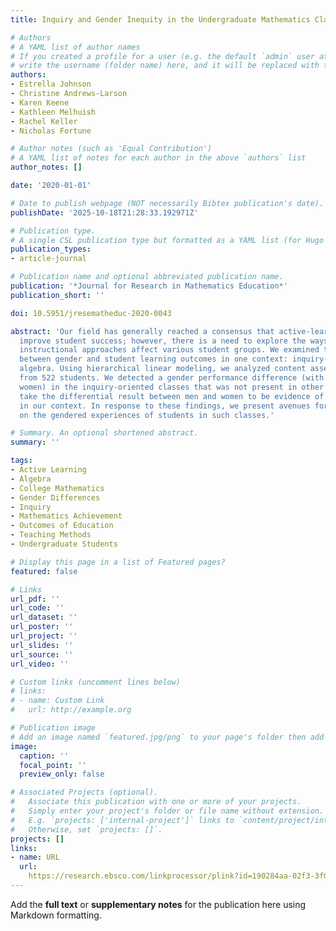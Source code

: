 ```yaml
---
title: Inquiry and Gender Inequity in the Undergraduate Mathematics Classroom

# Authors
# A YAML list of author names
# If you created a profile for a user (e.g. the default `admin` user at `content/authors/admin/`), 
# write the username (folder name) here, and it will be replaced with their full name and linked to their profile.
authors:
- Estrella Johnson
- Christine Andrews-Larson
- Karen Keene
- Kathleen Melhuish
- Rachel Keller
- Nicholas Fortune

# Author notes (such as 'Equal Contribution')
# A YAML list of notes for each author in the above `authors` list
author_notes: []

date: '2020-01-01'

# Date to publish webpage (NOT necessarily Bibtex publication's date).
publishDate: '2025-10-18T21:28:33.192971Z'

# Publication type.
# A single CSL publication type but formatted as a YAML list (for Hugo requirements).
publication_types:
- article-journal

# Publication name and optional abbreviated publication name.
publication: '*Journal for Research in Mathematics Education*'
publication_short: ''

doi: 10.5951/jresematheduc-2020-0043

abstract: 'Our field has generally reached a consensus that active-learning approaches
  improve student success; however, there is a need to explore the ways that particular
  instructional approaches affect various student groups. We examined the relationship
  between gender and student learning outcomes in one context: inquiry-oriented abstract
  algebra. Using hierarchical linear modeling, we analyzed content assessment data
  from 522 students. We detected a gender performance difference (with men outperforming
  women) in the inquiry-oriented classes that was not present in other classes. We
  take the differential result between men and women to be evidence of gender inequity
  in our context. In response to these findings, we present avenues for future research
  on the gendered experiences of students in such classes.'

# Summary. An optional shortened abstract.
summary: ''

tags:
- Active Learning
- Algebra
- College Mathematics
- Gender Differences
- Inquiry
- Mathematics Achievement
- Outcomes of Education
- Teaching Methods
- Undergraduate Students

# Display this page in a list of Featured pages?
featured: false

# Links
url_pdf: ''
url_code: ''
url_dataset: ''
url_poster: ''
url_project: ''
url_slides: ''
url_source: ''
url_video: ''

# Custom links (uncomment lines below)
# links:
# - name: Custom Link
#   url: http://example.org

# Publication image
# Add an image named `featured.jpg/png` to your page's folder then add a caption below.
image:
  caption: ''
  focal_point: ''
  preview_only: false

# Associated Projects (optional).
#   Associate this publication with one or more of your projects.
#   Simply enter your project's folder or file name without extension.
#   E.g. `projects: ['internal-project']` links to `content/project/internal-project/index.md`.
#   Otherwise, set `projects: []`.
projects: []
links:
- name: URL
  url: 
    https://research.ebsco.com/linkprocessor/plink?id=190284aa-02f3-3f03-9154-fae664df94e4
---
```


Add the **full text** or **supplementary notes** for the publication here using Markdown formatting.
